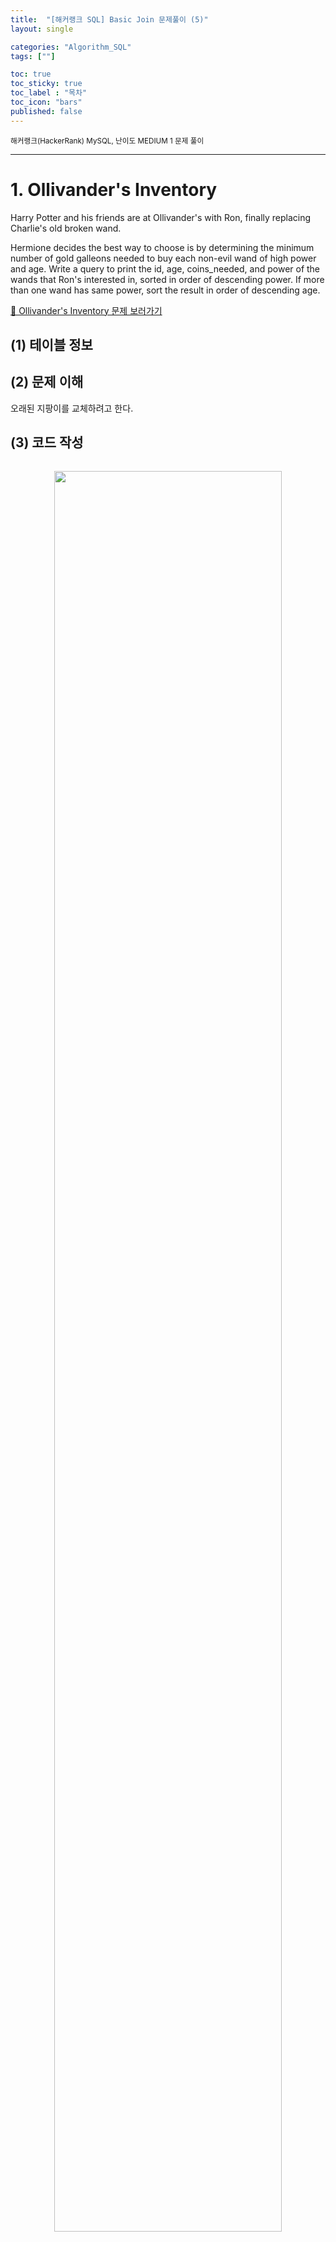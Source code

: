 ```yaml
---
title:  "[해커랭크 SQL] Basic Join 문제풀이 (5)"
layout: single

categories: "Algorithm_SQL"
tags: [""]

toc: true
toc_sticky: true
toc_label : "목차"
toc_icon: "bars"
published: false
---
```


<small>해커랭크(HackerRank) MySQL, 난이도 MEDIUM 1 문제 풀이</small>

***

# 1. Ollivander's Inventory
Harry Potter and his friends are at Ollivander's with Ron, finally replacing Charlie's old broken wand.

Hermione decides the best way to choose is by determining the minimum number of gold galleons needed to buy each non-evil wand of high power and age. Write a query to print the id, age, coins_needed, and power of the wands that Ron's interested in, sorted in order of descending power. If more than one wand has same power, sort the result in order of descending age.

[📍 Ollivander's Inventory 문제 보러가기](https://www.hackerrank.com/challenges/harry-potter-and-wands/problem?isFullScreen=true)

## (1) 테이블 정보


## (2) 문제 이해
오래된 지팡이를 교체하려고 한다. 

## (3) 코드 작성
```sql

```

<div style="text-align : center;">
<img src="/assets/images/algorithm/hackerrank_20_1.png" width="85%">
</div>
<center><small>위 쿼리의 실행 결과</small></center>

<br>

## (4) 코드 리뷰
- 



👩🏻‍💻개인 공부 기록용 블로그입니다
<br>오류나 틀린 부분이 있을 경우 댓글 혹은 메일로 따끔하게 지적해주시면 감사하겠습니다.
{: .notice}